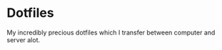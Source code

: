 Dotfiles
========

My incredibly precious dotfiles which I transfer between computer and server alot. 
